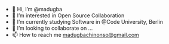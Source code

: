 - 👋 Hi, I’m @madugba
- 👀 I’m interested in Open Source Collaboration
- 🌱 I’m currently studying Software in @Code University, Berlin
- 💞️ I’m looking to collaborate on ...
- 📫 How to reach me madugbachinonso@gmail.com

<!---
madugba/madugba is a ✨ special ✨ repository because its `README.md` (this file) appears on your GitHub profile.
You can click the Preview link to take a look at your changes.
--->
